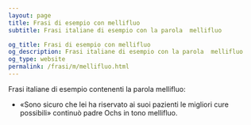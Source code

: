 ```yaml
---
layout: page
title: Frasi di esempio con mellifluo 
subtitle: Frasi italiane di esempio con la parola  mellifluo

og_title: Frasi di esempio con mellifluo 
og_description: Frasi italiane di esempio con la parola  mellifluo
og_type: website
permalink: /frasi/m/mellifluo.html
---
```


Frasi italiane di esempio contenenti la parola mellifluo:


- «Sono sicuro che lei ha riservato ai suoi pazienti le migliori cure possibili» continuò padre Ochs in tono mellifluo.
